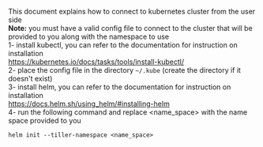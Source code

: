 This document explains how to connect to kubernetes cluster from the user side
<br />
**Note:** you must have a valid config file to connect to the cluster that will be provided to you along with the namespace to use
<br />
1- install kubectl, you can refer to the documentation for instruction on installation 
<br />
https://kubernetes.io/docs/tasks/tools/install-kubectl/
<br />
2- place the config file in the directory `~/.kube` (create the directory if it doesn't exist) 
<br />
3- install helm, you can refer to the documentation for instruction on installation
<br />
https://docs.helm.sh/using_helm/#installing-helm
<br />
4- run the following command and replace <name_space> with the name space provided to you
<br />
```
helm init --tiller-namespace <name_space>
```
